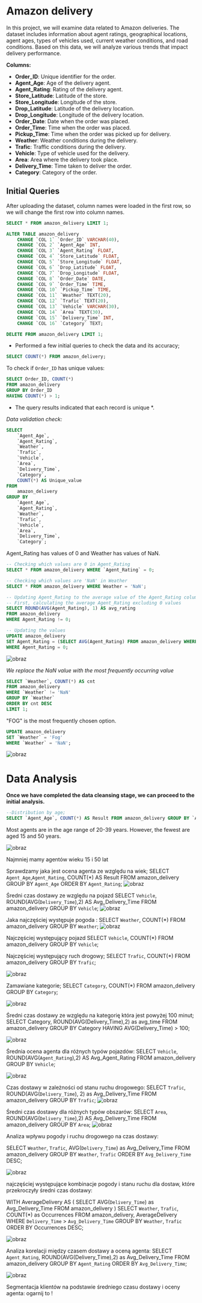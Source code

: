# Amazon delivery
In this project, we will examine data related to Amazon deliveries. The dataset includes information about agent ratings, geographical locations, agent ages, types of vehicles used, current weather conditions, and road conditions. Based on this data, we will analyze various trends that impact delivery performance.

**Columns:**
- **Order_ID**: Unique identifier for the order.
- **Agent_Age**: Age of the delivery agent.
- **Agent_Rating**: Rating of the delivery agent.
- **Store_Latitude**: Latitude of the store.
- **Store_Longitude**: Longitude of the store.
- **Drop_Latitude**: Latitude of the delivery location.
- **Drop_Longitude**: Longitude of the delivery location.
- **Order_Date**: Date when the order was placed.
- **Order_Time**: Time when the order was placed.
- **Pickup_Time**: Time when the order was picked up for delivery.
- **Weather**: Weather conditions during the delivery.
- **Trafic**: Traffic conditions during the delivery.
- **Vehicle**: Type of vehicle used for the delivery.
- **Area**: Area where the delivery took place.
- **Delivery_Time**: Time taken to deliver the order.
- **Category**: Category of the order.

## Initial Queries

After uploading the dataset, column names were loaded in the first row, so we will change the first row into column names.

```sql
SELECT * FROM amazon_delivery LIMIT 1;

ALTER TABLE amazon_delivery 
    CHANGE `COL 1` `Order_ID` VARCHAR(40),
    CHANGE `COL 2` `Agent_Age` INT,
    CHANGE `COL 3` `Agent_Rating` FLOAT,
    CHANGE `COL 4` `Store_Latitude` FLOAT,
    CHANGE `COL 5` `Store_Longitude` FLOAT,
    CHANGE `COL 6` `Drop_Latitude` FLOAT,
    CHANGE `COL 7` `Drop_Longitude` FLOAT,
    CHANGE `COL 8` `Order_Date` DATE,
    CHANGE `COL 9` `Order_Time` TIME,
    CHANGE `COL 10` `Pickup_Time` TIME,
    CHANGE `COL 11` `Weather` TEXT(20),
    CHANGE `COL 12` `Trafic` TEXT(20),
    CHANGE `COL 13` `Vehicle` VARCHAR(30),
    CHANGE `COL 14` `Area` TEXT(30),
    CHANGE `COL 15` `Delivery_Time` INT,
    CHANGE `COL 16` `Category` TEXT;

DELETE FROM amazon_delivery LIMIT 1;
```


* Performed a few initial queries to check the data and its accuracy; 

```sql
SELECT COUNT(*) FROM amazon_delivery;
```

To check if `Order_ID` has unique values:

```sql
SELECT Order_ID, COUNT(*)
FROM amazon_delivery
GROUP BY Order_ID
HAVING COUNT(*) > 1;
```
* The query results indicated that each record is unique *.

*Data validation check:*
```sql
SELECT
    `Agent_Age`,
    `Agent_Rating`,
    `Weather`,
    `Trafic`,
    `Vehicle`,
    `Area`,
    `Delivery_Time`,
    `Category`,
    COUNT(*) AS Unique_value
FROM
    amazon_delivery
GROUP BY
    `Agent_Age`,
    `Agent_Rating`,
    `Weather`,
    `Trafic`,
    `Vehicle`,
    `Area`,
    `Delivery_Time`,
    `Category`;
```

Agent_Rating has values of 0 and Weather has values of NaN.

```sql
-- Checking which values are 0 in Agent_Rating
SELECT * FROM amazon_delivery WHERE `Agent_Rating` = 0;

-- Checking which values are 'NaN' in Weather
SELECT * FROM amazon_delivery WHERE Weather = 'NaN';

-- Updating Agent_Rating to the average value of the Agent_Rating column
-- First, calculating the average Agent_Rating excluding 0 values
SELECT ROUND(AVG(Agent_Rating), 1) AS avg_rating
FROM amazon_delivery
WHERE Agent_Rating != 0;

-- Updating the values
UPDATE amazon_delivery
SET Agent_Rating = (SELECT AVG(Agent_Rating) FROM amazon_delivery WHERE Agent_Rating != 0)
WHERE Agent_Rating = 0;
```

![obraz](https://github.com/biku89/Amazon-delivery/assets/169537978/86144f93-6797-4d24-ad80-276675ddf87b)

*We replace the NaN value with the most frequently occurring value* 
```sql
SELECT `Weather`, COUNT(*) AS cnt
FROM amazon_delivery
WHERE `Weather` != 'NaN'
GROUP BY `Weather`
ORDER BY cnt DESC
LIMIT 1;
```

"FOG" is the most frequently chosen option.

```sql
UPDATE amazon_delivery
SET `Weather` = 'Fog'
WHERE `Weather` = 'NaN';
```

![obraz](https://github.com/biku89/Amazon-delivery/assets/169537978/fd72b58b-8406-4e71-8533-a91323c3a6be)

# Data Analysis
**Once we have completed the data cleansing stage, we can proceed to the initial analysis.**

```sql
--Distribution by age;
SELECT `Agent_Age`, COUNT(*) AS Result FROM amazon_delivery GROUP BY `Agent_Age`;
```
Most agents are in the age range of 20-39 years. However, the fewest are aged 15 and 50 years.

![obraz](https://github.com/biku89/Amazon-delivery/assets/169537978/19ad98f5-e942-4eae-9d5b-4c38dbf41858)

Najmniej mamy agentów wieku 15 i 50 lat

Sprawdzamy jaka jest ocena agenta ze względu na wiek; 
SELECT `Agent_Age`,`Agent_Rating`, COUNT(*) AS Result FROM amazon_delivery GROUP BY `Agent_Age` ORDER BY `Agent_Rating`;
![obraz](https://github.com/biku89/Amazon-delivery/assets/169537978/cc0e8efd-11b2-4b89-85db-d5cd21deac7e)

Średni czas dostawy ze względu na pojazd 
SELECT `Vehicle`, ROUND(AVG(`Delivery_Time`),2) AS Avg_Delivery_Time FROM amazon_delivery GROUP BY `Vehicle`;
![obraz](https://github.com/biku89/Amazon-delivery/assets/169537978/91ab5008-5d73-4db4-b274-48fced37eca1)


Jaka najczęściej występuje pogoda :
SELECT `Weather`, COUNT(*) FROM amazon_delivery GROUP BY `Weather`;
![obraz](https://github.com/biku89/Amazon-delivery/assets/169537978/2cf9e821-ff9b-4fc5-9df2-f41e11643a65)

Najczęściej występujący pojazd 
SELECT `Vehicle`, COUNT(*) FROM amazon_delivery GROUP BY `Vehicle`;

Najczęściej występujący ruch drogowy; 
SELECT `Trafic`, COUNT(*) FROM amazon_delivery GROUP BY `Trafic`;

![obraz](https://github.com/biku89/Amazon-delivery/assets/169537978/8fc67336-feea-476b-9fef-5def83bff2e6)

Zamawiane kategorie; 
SELECT `Category`, COUNT(*) FROM amazon_delivery GROUP BY `Category`;

![obraz](https://github.com/biku89/Amazon-delivery/assets/169537978/3033b02a-a0b1-4e47-b9bc-c5fa0ac84a8d)

Średni czas dostawy ze względu na kategorię która jest powyżej 100 minut; 
SELECT Category, ROUND(AVG(Delivery_Time),2) as avg_time
FROM amazon_delivery
GROUP BY Category
HAVING AVG(Delivery_Time) > 100;

![obraz](https://github.com/user-attachments/assets/0edf1a96-06ad-43ee-97a5-09ae60107336)



Średnia ocena agenta dla różnych typów pojazdów:
SELECT `Vehicle`, ROUND(AVG(`Agent_Rating`),2) AS Avg_Agent_Rating FROM amazon_delivery GROUP BY `Vehicle`;

![obraz](https://github.com/biku89/Amazon-delivery/assets/169537978/f0560125-75be-416b-b0bd-0bb7f47b37be)

Czas dostawy w zależności od stanu ruchu drogowego:
SELECT `Trafic`, ROUND(AVG(`Delivery_Time`), 2) as Avg_Delivery_Time FROM amazon_delivery GROUP BY `Trafic`;
![obraz](https://github.com/biku89/Amazon-delivery/assets/169537978/6c30d436-c916-4a12-ad8a-5f010b6f7ed0)

Średni czas dostawy dla różnych typów obszarów:
SELECT `Area`, ROUND(AVG(`Delivery_Time`),2) AS Avg_Delivery_Time FROM amazon_delivery GROUP BY `Area`;
![obraz](https://github.com/biku89/Amazon-delivery/assets/169537978/97108c47-7bf4-4017-b0a6-71a3fd3e93d9)



Analiza wpływu pogody i ruchu drogowego na czas dostawy:

SELECT `Weather`, `Trafic`, AVG(`Delivery_Time`) as Avg_Delivery_Time
FROM amazon_delivery
GROUP BY `Weather`, `Trafic`
ORDER BY `Avg_Delivery_Time` DESC;

![obraz](https://github.com/biku89/Amazon-delivery/assets/169537978/d9db94d4-a6e7-40bf-8e41-fd3179ae10f3)

najczęściej występujące kombinacje pogody i stanu ruchu dla dostaw, które przekroczyły średni czas dostawy:

WITH AverageDelivery AS (
    SELECT AVG(`Delivery_Time`) as Avg_Delivery_Time
    FROM amazon_delivery
)
SELECT `Weather`, `Trafic`, COUNT(*) as Occurrences
FROM amazon_delivery, AverageDelivery
WHERE `Delivery_Time` > `Avg_Delivery_Time`
GROUP BY `Weather`, `Trafic`
ORDER BY Occurrences DESC;

![obraz](https://github.com/biku89/Amazon-delivery/assets/169537978/8b5954d2-6832-48cf-b72b-30a1a3d10e81)

Analiza korelacji między czasem dostawy a oceną agenta:
SELECT `Agent_Rating`, ROUND(AVG(Delivery_Time),2) as Avg_Delivery_Time
FROM amazon_delivery
GROUP BY `Agent_Rating`
ORDER BY `Avg_Delivery_Time`;

![obraz](https://github.com/biku89/Amazon-delivery/assets/169537978/e98b04bc-d260-4c19-af21-950bcca54cbe)

Segmentacja klientów na podstawie średniego czasu dostawy i oceny agenta: ogarnij to ! 









